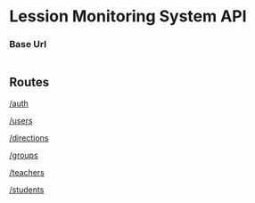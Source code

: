 # Lession Monitoring System API

### Base Url

```yaml
``` 

## Routes

[/auth](./auth.md)

[/users](./users.md)

[/directions](./directions.md)

[/groups](./groups.md)

[/teachers](./teachers.md)

[/students](./students.md)